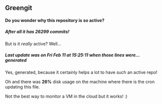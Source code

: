## Greengit

#### Do you wonder why this repository is so active?

##### After all it has 26299 commits!

But is it *really* active? Well...

##### Last update was on Fri Feb 11 at 15:25:11 when those lines were... generated

Yes, generated, because it certainly helps a lot to have such an active repo!

Oh and there was **26%** disk usage on the machine
where there is the cron updating this file.

Not the best way to monitor a VM in the cloud but it works! :)
